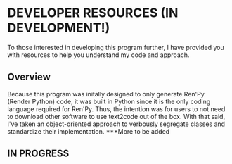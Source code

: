 # DEVELOPER RESOURCES (IN DEVELOPMENT!)

To those interested in developing this program further, I have provided you with resources to help you understand my code and approach.

## Overview

Because this program was initally designed to only generate Ren'Py (Render Python) code, it was built in Python since it is the only coding language required for Ren'Py. Thus, the intention was for users to not need to download other software to use text2code out of the box. With that said, I've taken an object-oriented approach to verbously segregate classes and standardize their implementation.  ***More to be added

## IN PROGRESS
